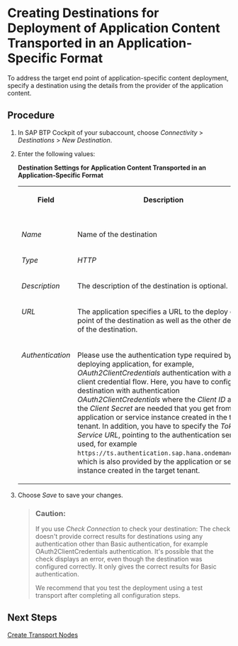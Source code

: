 <!-- loio23bb29cbc7ee47e4acfd6a7b3a81808a -->

# Creating Destinations for Deployment of Application Content Transported in an Application-Specific Format

To address the target end point of application-specific content deployment, specify a destination using the details from the provider of the application content.



## Procedure

1.  In SAP BTP Cockpit of your subaccount, choose *Connectivity* \> *Destinations* \> *New Destination*.

2.  Enter the following values:

    **Destination Settings for Application Content Transported in an Application-Specific Format**


    <table>
    <tr>
    <th valign="top">

    Field
    
    </th>
    <th valign="top">

    Description
    
    </th>
    <th valign="top">

    More Information
    
    </th>
    </tr>
    <tr>
    <td valign="top">
    
    *Name*
    
    </td>
    <td valign="top">
    
    Name of the destination
    
    </td>
    <td valign="top" rowspan="5">
    
    -   SAP BTP, Cloud Foundry: [Using the Destinations Editor in the Cockpit](https://help.sap.com/docs/CP_CONNECTIVITY/cca91383641e40ffbe03bdc78f00f681/565fdb3dd19d4cda80864341dc5a0451.html) 
    -   SAP BTP, Neo: [Configure Destinations from the Cockpit](https://help.sap.com/docs/CP_CONNECTIVITY/b865ed651e414196b39f8922db2122c7/60735ad11d8a488c83537cdcfb257135.html)


    
    </td>
    </tr>
    <tr>
    <td valign="top">
    
    *Type*
    
    </td>
    <td valign="top">
    
    *HTTP*
    
    </td>
    </tr>
    <tr>
    <td valign="top">
    
    *Description*
    
    </td>
    <td valign="top">
    
    The description of the destination is optional.
    
    </td>
    </tr>
    <tr>
    <td valign="top">
    
    *URL*
    
    </td>
    <td valign="top">
    
    The application specifies a URL to the deploy end point of the destination as well as the other details of the destination.
    
    </td>
    </tr>
    <tr>
    <td valign="top">
    
    *Authentication*
    
    </td>
    <td valign="top">
    
    Please use the authentication type required by the deploying application, for example, *OAuth2ClientCredentials* authentication with a client credential flow. Here, you have to configure a destination with authentication *OAuth2ClientCredentials* where the *Client ID* and the *Client Secret* are needed that you get from the application or service instance created in the target tenant. In addition, you have to specify the *Token Service URL*, pointing to the authentication service used, for example `https://ts.authentication.sap.hana.ondemand.com`, which is also provided by the application or service instance created in the target tenant.
    
    </td>
    </tr>
    </table>
    
3.  Choose *Save* to save your changes.

    > ### Caution:  
    > If you use *Check Connection* to check your destination: The check doesn't provide correct results for destinations using any authentication other than Basic authentication, for example OAuth2ClientCredentials authentication. It's possible that the check displays an error, even though the destination was configured correctly. It only gives the correct results for Basic authentication.
    > 
    > We recommend that you test the deployment using a test transport after completing all configuration steps.




<a name="loio23bb29cbc7ee47e4acfd6a7b3a81808a__postreq_kht_jts_gwb"/>

## Next Steps

[Create Transport Nodes](create-transport-nodes-f71a4d5.md)

